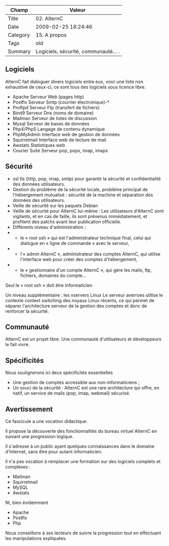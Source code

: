  Champ | Valeur
 ------- | ------------------------------ 
 Title | 02. AlternC 
 Date | 2009-02-25 18:24:46
 Category | 15. A propos
 Tags | old 
 Summary | Logiciels, sécurité, communauté... . 

## Logiciels

AlternC fait dialoguer divers logiciels  entre eux, voici une liste non exhaustive de ceux-ci, ce sont tous des logiciels sous licence libre.

  -  Apache         Serveur Web (pages http)
  -  Postfix        Serveur Smtp (courrier électronique)-* 
  -  Proftpd        Serveur Ftp (transfert de fichiers)
  -  Bind9          Serveur Dns (noms de domaine)
  -  Mailman        Serveur de listes de discussion
  -  Mysql          Serveur de bases de données
  -  Php4/Php5      Langage de contenu dynamique
  -  PhpMyAdmin     Interface web de gestion de données
  -  Squirrelmail   Interface web de lecture de mail
  -  Awstats        Statistiques web
  -  Courier Suite  Serveur pop, pops, imap, imaps

## Sécurité

  -  ssl tls (http, pop, imap, smtp) pour garantir la sécurité et confidentialité des données utilisateurs. 
  -  Gestion du problème de la sécurité locale, problème principal de l'hébergement mutualisé : sécurité de la machine et séparation des données des utilisateurs. 
  -  Veille de sécurité sur les paquets Debian
  -  Veille de sécurité pour AlternC lui-même : Les utilisateurs d'AlternC sont vigilants, et en cas de faille, ils sont prévenus immédiatement, et profitent des patchs avant leur publication officielle. 
  -  Différents niveau d'administration : 
  - * le « root ssh » qui est l'administrateur technique final, celui qui dialogue en « ligne de commande » avec le serveur, 
  - * l'« admin AlternC », administrateur des comptes AlternC, qui utilise l'interface web pour créer des comptes d'hébergement,
  - * le « gestionnaire d'un compte AlternC », qui gère les mails, ftp, fichiers, domaines du compte... 

Seul le « root ssh » doit être informaticien

Un niveau supplémentaire : les vservers Linux
Le serveur averroes utilise le contexte context switching des noyaux Linux récents, ce qui permet de séparer l'architecture serveur de la gestion des comptes et donc de renforcer la sécurité.

## Communauté
AlternC est un projet libre.
Une communauté d'utilisateurs et développeurs le fait vivre.

## Spécificités
Nous soulignerons ici deux spécificités essentielles

- Une gestion de comptes accessible aux non-informaticiens ;
- Un souci de la sécurité : AlternC est une rare architecture qui offre, en natif, un service de mails (pop, imap, webmail) sécurisé.

## Avertissement
Ce fascicule a une vocation didactique.

Il propose la découverte des fonctionnalités du bureau virtuel AlternC en suivant une progression logique.

Il s'adresse à un public ayant quelques connaissances dans le domaine d'Internet, sans être pour autant informaticien.

Il n'a pas vocation à remplacer une formation sur des logiciels complets et complexes :

  -  Mailman
  -  Squirrelmail
  -  MySQL
  -  Awstats

Ni, bien évidemment

  -  Apache
  -  Postfix
  -  Php

Nous conseillons à ses lecteurs de suivre la progression tout en effectuant les manipulations expliquées.
